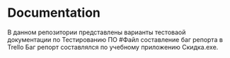 # Documentation
В данном репозитории представлены варианты тестоваой  документации по Тестированию ПО 
#Файл составление баг репорта в Trello
Баг репорт составлялся по учебному приложению Скидка.exe.

